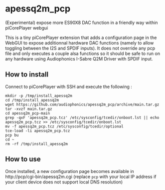 # apessq2m_pcp
(Experimental) expose more ES90X8 DAC function in a friendly way within piCorePlayer webgui

This is a tiny piCorePlayer extension that adds a configuration page in the WebGUI to expose additionnal hardware DAC functions (namely to allow toggling between the I2S and SPDIF inputs).
It does not override any pcp file and only executes a couple alsa functions so it should be safe to run on any hardware using Audiophonics I-Sabre Q2M Driver with SPDIF input.

## How to install 

Connect to piCorePlayer with SSH and execute the following : 

```shell
mkdir -p /tmp/install_apessq2m
cd /tmp/install_apessq2m
wget https://github.com/audiophonics/apessq2m_pcp/archive/main.tar.gz
tar -xvzf main.tar.gz
cd apessq2m_pcp-main
grep -qxF 'apessq2m_pcp.tcz' /etc/sysconfig/tcedir/onboot.lst || echo apessq2m_pcp.tcz >> /etc/sysconfig/tcedir/onboot.lst
mv -f apessq2m_pcp.tcz /etc/sysconfig/tcedir/optional
tce-load -li apessq2m_pcp.tcz
pcp bu 
cd ~
rm -rf /tmp/install_apessq2m

```

## How to use
Once installed, a new configuration page becomes available in http://pcp/cgi-bin/apessq2m.cgi (replace ```pcp``` with your local IP address if your client device does not support local DNS resolution)

